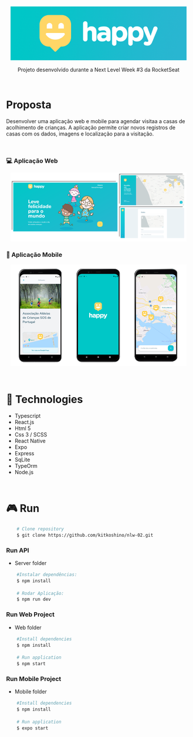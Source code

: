 <p align="center">
<img src="./assets/capa.png" width="480" />
</p>
<p align="center">Projeto desenvolvido durante a Next Level Week #3 da RocketSeat </p>

<br />

# Proposta
<p>Desenvolver uma aplicação web e mobile para agendar visitaa a casas de acolhimento de crianças.
A aplicação permite criar novos registros de casas com os dados, imagens e localização para a visitação.
 </p>
<br />

### :computer: Aplicação Web

<p align="center">
<img src="./assets/web-imgs.png" width="480" />
</p>

### :iphone: Aplicação Mobile

<p align="center">
<img src="./assets/mobile-imgs.png" width="480" />
</p>

<br />

# :rocket: Technologies

- Typescript
- React.js
- Html 5
- Css 3 / SCSS
- React Native
- Expo
- Express
- SqLite
- TypeOrm
- Node.js

<br />

# :video_game: Run

```bash
    # Clone repository
    $ git clone https://github.com/kitkoshino/nlw-02.git
```

### Run API
-  Server folder

```bash
    #Instalar dependências:
    $ npm install

    # Rodar Aplicação:
    $ npm run dev
```

### Run Web Project
-  Web folder

```bash
    #Install dependencies
    $ npm install
    
    # Run application
    $ npm start
```

### Run Mobile Project
-  Mobile folder

```bash
    #Install dependencies
    $ npm install
    
    # Run application
    $ expo start
```